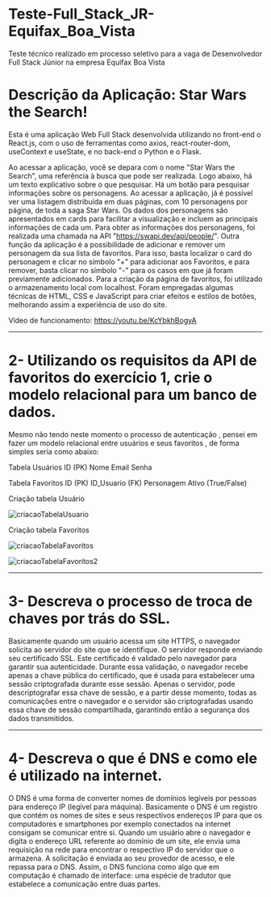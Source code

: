 # Teste-Full_Stack_JR-Equifax_Boa_Vista
Teste técnico realizado em processo seletivo para a vaga de Desenvolvedor Full Stack Júnior na empresa Equifax Boa Vista

# Descrição da Aplicação: Star Wars the Search!

Esta é uma aplicação Web Full Stack desenvolvida utilizando no front-end o React.js, com o uso de ferramentas como axios, react-router-dom, useContext e useState, e no back-end o Python e o Flask.

Ao acessar a aplicação, você se depara com o nome "Star Wars the Search", uma referência à busca que pode ser realizada. Logo abaixo, há um texto explicativo sobre o que pesquisar. Há um botão para pesquisar informações sobre os personagens. Ao acessar a aplicação, já é possível ver uma listagem distribuída em duas páginas, com 10 personagens por página, de toda a saga Star Wars. Os dados dos personagens são apresentados em cards para facilitar a visualização e incluem as principais informações de cada um. Para obter as informações dos personagens, foi realizada uma chamada na API "https://swapi.dev/api/people/". Outra função da aplicação é a possibilidade de adicionar e remover um personagem da sua lista de favoritos. Para isso, basta localizar o card do personagem e clicar no símbolo "+" para adicionar aos Favoritos, e para remover, basta clicar no símbolo "-" para os casos em que já foram previamente adicionados. Para a criação da página de favoritos, foi utilizado o armazenamento local com localhost. Foram empregadas algumas técnicas de HTML, CSS e JavaScript para criar efeitos e estilos de botões, melhorando assim a experiência de uso do site.

Vídeo de funcionamento:
https://youtu.be/KcYbkhBogyA

---

# 2- Utilizando os requisitos da API de favoritos do exercício 1, crie o modelo relacional para um banco de dados.

Mesmo não tendo neste momento o processo de autenticação , pensei em fazer um modelo relacional entre usuários e seus favoritos , de forma simples seria como abaixo:

Tabela Usuários
ID (PK)
Nome
Email Senha

Tabela Favoritos
ID (PK)
ID_Usuario (FK)
Personagem
Ativo (True/False)

Criação tabela Usuário

![criacaoTabelaUsuario](https://lh3.googleusercontent.com/pw/AP1GczNhmiV0VODAJdPUbe_0wcI1IOCvpus-TqS5_ZCypu5jGyG7M8cqnlqDbzRYIR9Ssf0oUT4QW1vmrD5DHlK-X64kXw8lWlj7UUX0JngjdUazZnFzT-QJIZ9l5xT3LGc4zQHozJQeGvE3hSWWhh_OyAQKv4vcPk0Ogqlm8iZGwCt9UjskPB2SP8odjFwyL1AydS80V37NuVG16Fst2oLVJ5BBxO3fQMWWvCy4EiC_p1d2AaXqJPXDA9rCOwa_vFOAdOeR7nalx5YKUnjsBM7Fvx6CVTrmW-c2j1LBFGNeezeSUqi13YRw9I2ylBkGQ5nM-kMc2lAv8HT_TSF2_I0t9kg6JFM5kVx0ZOvz02XLSWOTplx9lZ6ELi9-bNpBb55_Wii-ApaloFPceX6Vq3KaPQywSnR8jre33ZG54XwX3VSIioiOZm2TkHVW40gNUohFMzz3bMY14MAuLV2iR-PFVqHVspZJt1xAGR3nX_-VJuKoHglQuzYEDpKnIPwU5pZ-EhT3_vFnNAtinmdTAu2qDVD5-AP176Od-kst7QAMVSFtWop9doK6WQ5oMcrVqPUNmdBtDblx1p0-QNGO8jTSVdrxw3V09GW7WnoBVrH_AjtXhRwIkgkquukbk2lnLMzNHv5u5NDnp06hZlKBehBemdGpgtN4srh8a2y2x4FFPym6ky7oI6PbsNd6Bf5kMEa218gLmpwmqW-R5xK_KRDBf9rUHighQgg5-LoMu90e3V70OPjghctR-iWmYi_TZuQcg0h2wztH1GJNytaZreLI1ZX1C4QqJvCJDAT5rTTFfTfqqsiVsHv_zCoqN3Lkfn_U7nEsh9WfnqXYUno40qz8NBB2NVqpKOuCEdGhtal-5VvkaaMwMEn4o2R0Xqc2upRdkv9DRELsve_lATlBu6U7sj4BrLGBu0skHe-qre-dTW1qdy3n2_cPCJwBgeznqsM=w569-h210-s-no-gm?authuser=0)

Criação tabela Favoritos

![criacaoTabelaFavoritos](https://lh3.googleusercontent.com/pw/AP1GczP_919HJp9uP-q-Bu1geLTZlbvUS20y1bdskHyzyBEvhKU5tV_I7u2gbvTdJXoOp7mvK4_G_j6ZO1OuU7IQJwhIbxBgWdMs-VDcNAcF1ntwOfvjoXnxzgCBW0Gw09hPVjic0ww2e114oPCBJMXpHukS2zQpuY5qoMqK0lAocnYfhyfuw2mP9SCJxozMherPsqafjs872ce6p5umpNmvhz-eEV_2gw8xb644U5sZJyW6k0EyClwV7IfYngwOUZtROxM7aA7IbkamHvIlwjtpSzu8DMCrspAxUCJhpOPZRGdsfx3jfrA6cAhsq38fHWsLBqu6VPiLhU0feVAlGlFsQoQZqEml8QFhDbTcNN49zAHr0KZ2oS_VDJaEeqjPydelp689wQ9HWx6fdfNWjWF2E0OWh8y-b9XQY8khZzD8YNSB146TrODe7ouRm60etyC8tdUpOkgRDNt8_1mnvkY9e0k80TTKS5uKnB7gesZ50G2flICb2aRDuGIcdlZKLpOgOTmW_SK4lHofeYRs3uxz4GTkXen6mGX14vcwGXhcO7pd_5JbyTaF409zdH0KrTVQ8gA2V-_dfAWiOWuH2rYi_siQpKs4-xksZfooLEC-dGRZbLsP_AMc5QykSEpV-AO5OpYHceaM3qus53pU3aX7hR7stoESZa2v_nxfN0IGLbAbIROGCiPAWAfSYG0WYVmOC6w335fu8axDzJG5vs7yYiV2UoY5ZsbAfupIepYmAG__4w1RnU5t6Dezh16-4xtNutI1kYReo5HcrWqjqEwPbKHEHElFPnCgI9eIbY0UVjqI8lekRyw7j3Ss95KIwHrkN58ode31QG_doOJjargoCVTtcbb__28igi3gYBGwUcZnjv1Y_wQkFLV4mI-MV2uPhXdJ2yufSwvPEMmoEjVJldWh_RWpOQLe-2NvJQtVghjRP9IG0QT_h9_IHU6cH2Q=w569-h206-s-no-gm?authuser=0)

![criacaoTabelaFavoritos2](https://lh3.googleusercontent.com/pw/AP1GczNTdUYSGu_TXUeOfG2fDPAPy7MUK9bGP2fh1fXkvxVZWE6Tc6Ar9di2pHL3P4NMx9W4ujkL2L6L5kaQlFdpJlxcEDnGYMzA_rs4UsDrXAKF2iYbxCZ-2TVAfb-zfuEws-n0KYADSNgxYlM_qWtuUfi_ZCou-K1VIlEQHeio3It8Qm2n9UX3C0wuz4oDUaLfe2MvtcTknKPHdVSjyvhY-m_5XjPgyZ_EwczY0t5TNTjb2MFK-sXQdroE4NRc2Onc9fyKnDfCRLqueKeXECwyDmkhbwPk4vhxiihTiH6v9dNPaedN_t8I5oyjArL7OdW8Zurch0DzdQDPX_82d44LEdrN16VM0iuSm1Oz3USXX7ndXOQTmkDBAr8b3e3S97WrtcUENhZa4CirTYx9L4BAmvR2ZOINFTvZDaTyyJqLbNfnXBTQ4vEA1M-6FMU3iDmjC2EH21qc7D7ZzvSu6NbP8pBCKJqgDgPoWXtedCWGdvF6dU6PtoXcRh4guS5MJRdOosVFCEW33PeiH_0ijVTkdSjM1L1ccX-64sJFXOTLrger9YujBVu-5GobIHakNN2MAFPHlQaeffta-h53FjJeBaAdU4yeliRq129a1aM2FAdfu2iNbJ5SG_yvvIJGSg8LlCBxk-_N74a5h0ENhiZJxvWcag2EGfLG7nNcGOyaiZwpfnb2NnMv_JtmOOY8py7XieZi2ugeot2F-ZSJi14tWLd4ySBlNyTi-uJU_BMFYvjmLjNNbY_Zrol3WAG7qcqRWZDBHVPk4tGCDzKsEwZQyVx0NhxiIwqiriybD18tk1k0CfznIL8c768pF__cC-bVHi1ALLFVFMhxj2t939-YoXB6oHPZFYiJ3lMvR7A893VkLQ324dIHS4Otz-Sl0odvCbpavo1PRCac_rmRBjJmZWo_d4SHTCRYITpAg57betBuE0dtdYj6XvkT6QL2Fs8=w569-h419-s-no-gm?authuser=0)

---

# 3- Descreva o processo de troca de chaves por trás do SSL.
Basicamente quando um usuário acessa um site HTTPS, o navegador solicita ao servidor do site que se identifique. O servidor responde enviando seu certificado SSL. Este certificado é validado pelo navegador para garantir sua autenticidade. Durante essa validação, o navegador recebe apenas a chave pública do certificado, que é usada para estabelecer uma sessão criptografada durante esse sessão.
Apenas o servidor, pode descriptografar essa chave de sessão, e a partir desse momento, todas as comunicações entre o navegador e o servidor são criptografadas usando essa chave de sessão compartilhada, garantindo então a segurança dos dados transmitidos.

---

# 4- Descreva o que é DNS e como ele é utilizado na internet.
O DNS é uma forma de converter nomes de domínios legíveis por pessoas para endereço IP (legível para máquina).
Basicamente o DNS é um registro que contém os nomes de sites e seus respectivos endereços IP para que os computadores e smartphones por exemplo conectados na internet consigam se comunicar entre si.
Quando um usuário abre o navegador e digita o endereço URL referente ao domínio de um site, ele envia uma requisição na rede para encontrar o respectivo IP do servidor que o armazena.
A solicitação é enviada ao seu provedor de acesso, e ele repassa para o DNS. Assim, o DNS funciona como algo que em computação é chamado de interface: uma espécie de tradutor que estabelece a comunicação entre duas partes.
